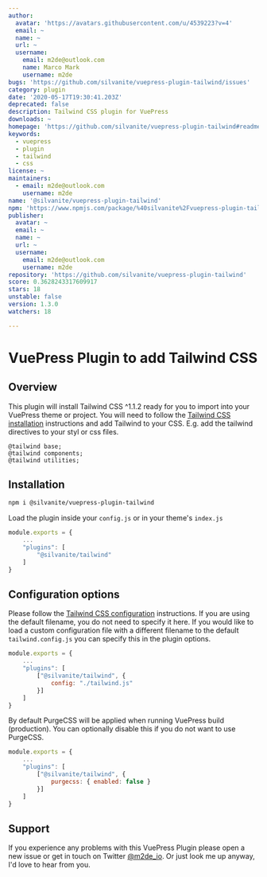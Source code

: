 ```yaml
---
author:
  avatar: 'https://avatars.githubusercontent.com/u/4539223?v=4'
  email: ~
  name: ~
  url: ~
  username:
    email: m2de@outlook.com
    name: Marco Mark
    username: m2de
bugs: 'https://github.com/silvanite/vuepress-plugin-tailwind/issues'
category: plugin
date: '2020-05-17T19:30:41.203Z'
deprecated: false
description: Tailwind CSS plugin for VuePress
downloads: ~
homepage: 'https://github.com/silvanite/vuepress-plugin-tailwind#readme'
keywords:
  - vuepress
  - plugin
  - tailwind
  - css
license: ~
maintainers:
  - email: m2de@outlook.com
    username: m2de
name: '@silvanite/vuepress-plugin-tailwind'
npm: 'https://www.npmjs.com/package/%40silvanite%2Fvuepress-plugin-tailwind'
publisher:
  avatar: ~
  email: ~
  name: ~
  url: ~
  username:
    email: m2de@outlook.com
    username: m2de
repository: 'https://github.com/silvanite/vuepress-plugin-tailwind'
score: 0.3628243317609917
stars: 18
unstable: false
version: 1.3.0
watchers: 18

---
```


# VuePress Plugin to add Tailwind CSS

## Overview

This plugin will install Tailwind CSS ^1.1.2 ready for you to import into your VuePress theme or project. You will need to follow the [Tailwind CSS installation](https://tailwindcss.com/docs/installation/) instructions and add Tailwind to your CSS. E.g. add the tailwind directives to your styl or css files.

```styl
@tailwind base;
@tailwind components;
@tailwind utilities;
```

## Installation

```sh
npm i @silvanite/vuepress-plugin-tailwind
```

Load the plugin inside your `config.js` or in your theme's `index.js`

```js
module.exports = {
    ...
    "plugins": [
        "@silvanite/tailwind"
    ]
}
```

## Configuration options

Please follow the [Tailwind CSS configuration](https://tailwindcss.com/docs/configuration/) instructions. If you are using the default filename, you do not need to specify it here. If you would like to load a custom configuration file with a different filename to the default `tailwind.config.js` you can specify this in the plugin options.

```js
module.exports = {
    ...
    "plugins": [
        ["@silvanite/tailwind", {
            config: "./tailwind.js"
        }]
    ]
}
```

By default PurgeCSS will be applied when running VuePress build (production). You can optionally disable this if you do not want to use PurgeCSS.

```js
module.exports = {
    ...
    "plugins": [
        ["@silvanite/tailwind", {
            purgecss: { enabled: false }
        }]
    ]
}
```

## Support

If you experience any problems with this VuePress Plugin please open a new issue or get in touch on Twitter [@m2de_io](https://twitter.com/m2de_io). Or just look me up anyway, I'd love to hear from you.
